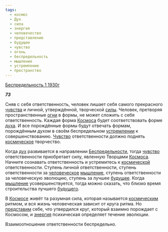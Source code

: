```yaml
---
tags:
  - космос
  - Дух
  - сила
  - энергия
  - человечество
  - представление
  - будущее
  - чувство
  - огонь
  - беспредельность
  - мышление
  - устремление
  - пространство
---
```

[Беспредельность 1 1930г](https://127.0.0.1:4002/agni/1930)

___73___

Сняв с себя ответственность, человек лишает себя самого прекрасного [чувства](../../../tags/#[чувство](../../../tags/#чувство)) и личной, утверждённой, творческой [силы](../../../tags/#сила). Человек, претворяя пространственные [огни](../../../tags/#огонь) в формы, не может сложить с себя ответственность. Каждая форма [Космоса](../../../tags/#космос) будет соответствовать форме [духа](../../../tags/#Дух). И все порождённые формы будут отвечать формам, порождённым духом в своём беспредельном [устремлении](../../../tags/#устремление) к совершенствованию. [Чувство](../../../tags/#[чувство](../../../tags/#чувство)) ответственности должно поднять [космическое](../../../tags/#космос) творчество.   

Когда [дух](../../../tags/#Дух) развивается в направлении [Беспредельности](../../../tags/#беспредельность), тогда [чувство](../../../tags/#чувство) ответственности приобретает силу, явленную Творцами [Космоса](../../../tags/#космос). Начните сознавать ответственность и устремитесь к [космической](../../../tags/#космос) ответственности. Ступень личной ответственности, ступень ответственности за [человеческое](../../../tags/#человечество) [мышление](../../../tags/#мышление), ступень ответственности за человеческую эволюцию, ступень за лучшее [будущее](../../../tags/#будущее). Когда [мышление](../../../tags/#мышление) усовершенствуется, тогда можно сказать, что близко время строительства лучшего [будущего](../../../tags/#будущее).   

В [Космосе](../../../tags/#космос) живёт та разумная сила, которая называется [космическим](../../../tags/#космос) ритмом, и вся жизнь человеческая зависит от круга ритма. Но [представим](../../../tags/#представление) себе, что утвердился круг, который взаимно порождает с Космосом, и [энергия](../../../tags/#энергия) психическая определяет течение эволюции.   

Взаимоотношение ответственности беспредельно.
